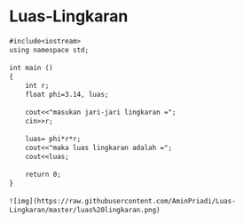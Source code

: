 # Luas-Lingkaran
    #include<iostream>
    using namespace std;

    int main ()
    {
        int r;
        float phi=3.14, luas;

        cout<<"masukan jari-jari lingkaran =";
        cin>>r;

        luas= phi*r*r;
        cout<<"maka luas lingkaran adalah =";
        cout<<luas;

        return 0;
    }
    
    ![img](https://raw.githubusercontent.com/AminPriadi/Luas-Lingkaran/master/luas%20lingkaran.png)
